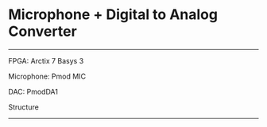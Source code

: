 # Microphone + Digital to Analog Converter
__________________________________________
FPGA:       Arctix 7 Basys 3

Microphone: Pmod MIC

DAC:        PmodDA1



Structure
______________
